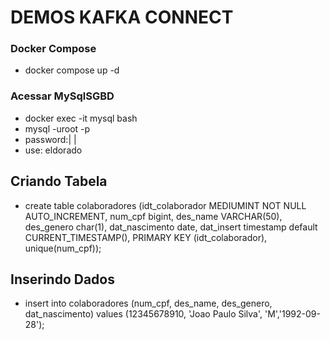 #  DEMOS KAFKA CONNECT 
### Docker Compose
- docker compose up -d

### Acessar MySqlSGBD
- docker exec -it mysql bash
- mysql -uroot -p
- password:| |
- use: eldorado

## Criando Tabela
- create table colaboradores (idt_colaborador MEDIUMINT NOT NULL AUTO_INCREMENT, num_cpf bigint, des_name VARCHAR(50), des_genero char(1), dat_nascimento date, dat_insert timestamp default CURRENT_TIMESTAMP(), PRIMARY KEY (idt_colaborador), unique(num_cpf));

## Inserindo Dados
- insert into colaboradores (num_cpf, des_name, des_genero, dat_nascimento) values (12345678910, 'Joao Paulo Silva', 'M','1992-09-28');
